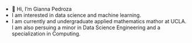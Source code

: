 - 👋 Hi, I’m Gianna Pedroza
- I am interested in data science and machine learning.
- I am currently and undergraduate applied mathematics mathor at UCLA. I am also persuing a minor in Data Science Engineering and a specialization in Computing.

<!---
GiSoPed/GiSoPed is a ✨ special ✨ repository because its `README.md` (this file) appears on your GitHub profile.
You can click the Preview link to take a look at your changes.
--->
